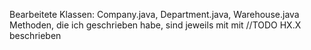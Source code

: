 Bearbeitete Klassen: Company.java, Department.java, Warehouse.java
Methoden, die ich geschrieben habe, sind jeweils mit mit //TODO HX.X beschrieben
